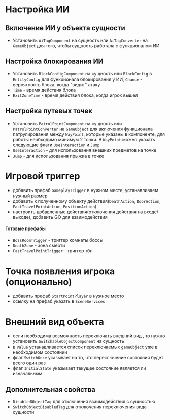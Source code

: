 # Настройка ИИ

## Включение ИИ у объекта сущности

-   Установить `AiTagComponent` на сущность или `AiTagConverter` на `GameObject` для того, чтобы сущность работала с функционалом ИИ

## Настройка блокирования ИИ

-   Установить `BlockConfigComponent` на сущность или `BlockConfig` в `EntityConfig` для функционала блокирования у ИИ, `Chance` - вероятность блока, когда "видит" атаку
-   `Time` - время действия блока
-   `ExitZoneTime` - время действия блока, когда игрок вышел

## Настройка путевых точек

-   Установить `PatrolPointComponent` на сущность или `PatrolPointConverter` на `GameObject` для включения функционала патрулирования между `WayPoint`, которые указаны в компоненте, для работы необходимо минимум 2 точки. В `WayPoint` можно указать следующие флаги `UseInteraction` и `Jump`
-   `UseInteraction` - для использования внешних предметов на точке
-   `Jump` - для использования прыжка в точке

# Игровой триггер

-   добавить префаб `GameplayTrigger` в нужном месте, устанавливаем нужный размер
-   добавить к полученному объекту действия(`DeathAction`, `DoorAction`, `FastTravelPointAction`, `PositionAction`)
-   настроить добавленные действия(отключения действия на входе/выходе), добавить GO для взаимодействия

#### Готовые префабы

-   `BossRoomTrigger` - триггер комнаты боссы
-   `DeathZone` - зона смерти
-   `FastTravelPointTrigger` - триггер тбп

# Точка появления игрока (опционально)

-   добавить префаб `StartPointPlayer` в нужное место
-   ссылку на префаб указать в `SceneServices`

# Внешний вид объекта

-   если необходима возможность переключать внешний вид , то нужно установить `SwitchableObjectComponent` на сущность
-   в `Value` устанавливается список переключаемых `gameObject` уже в необходимом состоянии
-   флаг `SwitchOnce` указывает на то, что переключение состояния будет всего один раз
-   флаг `InitialState` указывает текущее состояние является ли изначальным

## Дополнительная свойства

-   `DisabledObjectTag` для отключения взаимодействия c сущностью
-   `SwitchObjectDisabledTag` для отключения переключения вида сущности
